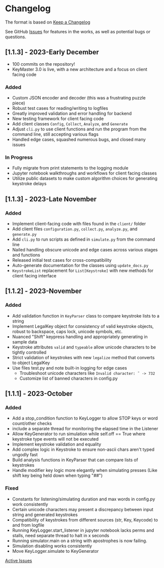 # Changelog

The format is based on [Keep a Changelog](https://keepachangelog.com/en/1.0.0/)

See GitHub [Issues](https://github.com/tangentleman/KeyMaster/issues) for features in the works, as well as potential bugs or questions.

## [1.1.3] - 2023-Early December
- 100 commits on the repository!
- KeyMaster 3.0 is live, with a new architecture and a focus on client facing code

### Added

- Custom JSON encoder and decoder (this was a frustrating puzzle piece)
- Robust test cases for reading/writing to logfiles
- Greatly improved validation and error handling for backend
- New testing framework for client facing code
- Add client classes `Config`, `Collect`, `Analyze`, and `Generate`
- Adjust `cli.py` to use client functions and run the program from the command line, still accepting various flags
- Handled edge cases, squashed numerous bugs, and closed many issues

### In Progress
- Fully migrate from print statements to the logging module
- Jupyter notebook walkthroughs and workflows for client facing classes
- Utilize public datasets to make custom algorithm choices for generating keystroke delays

## [1.1.3] - 2023-Late November

### Added
- Implement client-facing code with files found in the `client/` folder
- Add client files `configuration.py`, `collect.py`, `analyze.py`, and `generate.py` 
- Add `cli.py` to run scripts as defined in `simulate.py` from the command line
- Nailed handling obscure unicode and edge cases across various stages and functions
- Released initial test cases for cross-compatibility
- Auto-generate documentation for the classes using `update_docs.py`
- `KeystrokeList` replacement for `List[Keystroke]` with new methods for client facing interface

## [1.1.2] - 2023-November

### Added
- Add validation function in `KeyParser` class to compare keystroke lists to a string
- Implement LegalKey object for consistency of valid keystroke objects, robust to backspace, caps lock, unicode symbols, etc.
- Nuanced "Shift" keypress handling and appropriately generating in sample data
- Keystroke attributes `valid` and `typeable` allow unicode characters to be tightly controlled
- Strict validation of keystrokes with new `legalize` method that converts to object LegalKey
- Use files test.py and note built-in logging for edge cases
    - Troubleshoot unicode characters like `Invalid character: ˜ -> 732`
    - Customize list of banned characters in config.py

## [1.1.1] - 2023-October

### Added
- Add a stop_condition function to KeyLogger to allow STOP keys or word count/other checks
- include a separate thread for monitoring the elapsed time in the Listener
- Allow KeyGenerator to run simulation while self.off == True where keystroke type events will not be executed
- Implement keystroke validation and equality
- Add complex logic in Keystroke to ensure non-ascii chars aren't typed ungodly fast
- Build analysis functions in KeyParser that can compare lists of keystrokes
- Handle modifier key logic more elegantly when simulating presses (Like shift key being held down when typing "##")

### Fixed
- Constants for listening/simulating duration and max words in config.py work consistently 
- Certain unicode characters may present a discrepancy between input string and generated keystrokes
- Compatibility of keystrokes from different sources (str, Key, Keycode) to and from logfile
- Running KeyLogger.start_listener in jupyter notebook lacks perms and stalls, need separate thread to halt in x seconds
- Running simulator.main on a string with apostrophes is now failing.
- Simulation disabling works consistently
- Move KeyLogger.simulate to KeyGenerator

[Active Issues](https://github.com/tangentleman/KeyMaster/issues)